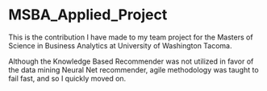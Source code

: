 # MSBA_Applied_Project

This is the contribution I have made to my team project for the Masters of Science in Business Analytics at University of Washington Tacoma. 

Although the Knowledge Based Recommender was not utilized in favor of the data mining Neural Net recommender, agile methodology was taught to fail fast, and so I quickly
moved on.
